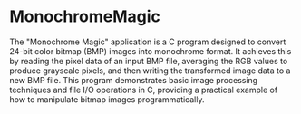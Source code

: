 # MonochromeMagic
The "Monochrome Magic" application is a C program designed to convert 24-bit color bitmap (BMP) images into monochrome format. It achieves this by reading the pixel data of an input BMP file, averaging the RGB values to produce grayscale pixels, and then writing the transformed image data to a new BMP file. This program demonstrates basic image processing techniques and file I/O operations in C, providing a practical example of how to manipulate bitmap images programmatically.
